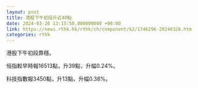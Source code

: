 ```yaml
---
layout: post
title: 港股下午初段升近40點
date: 2024-03-26 13:15:58.000000000 +08:00
link: https://news.rthk.hk/rthk/ch/component/k2/1746296-20240326.htm
categories: rthk
---
```


港股下午初段靠穩。

恒指較早時報16513點，升39點，升幅0.24%。

科技指數報3450點，升13點，升幅0.38%。

